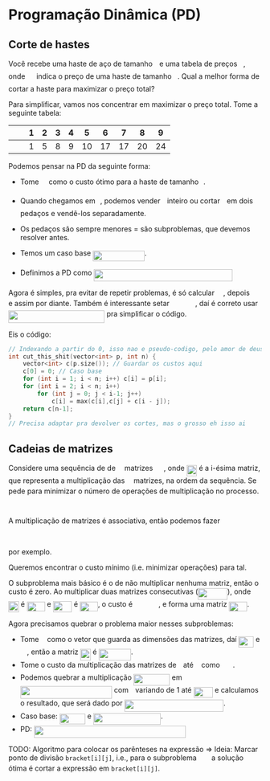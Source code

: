# Programação Dinâmica (PD)

## Corte de hastes
Você recebe uma haste de aço de tamanho <img src="/P2/tex/77a3b857d53fb44e33b53e4c8b68351a.svg?invert_in_darkmode&sanitize=true" align=middle width=5.663225699999989pt height=21.68300969999999pt/> e uma tabela de preços <img src="/P2/tex/2ec6e630f199f589a2402fdf3e0289d5.svg?invert_in_darkmode&sanitize=true" align=middle width=8.270567249999992pt height=14.15524440000002pt/>, onde <img src="/P2/tex/7f131a60c8e7bb2b22f383f7bd49e2c0.svg?invert_in_darkmode&sanitize=true" align=middle width=14.37507554999999pt height=14.15524440000002pt/> indica o preço de uma haste de tamanho <img src="/P2/tex/36b5afebdba34564d884d347484ac0c7.svg?invert_in_darkmode&sanitize=true" align=middle width=7.710416999999989pt height=21.68300969999999pt/>. Qual a melhor forma de cortar a haste para maximizar o preço total?

Para simplificar, vamos nos concentrar em maximizar o preço total. Tome a seguinte tabela:

| <img src="/P2/tex/55a049b8f161ae7cfeb0197d75aff967.svg?invert_in_darkmode&sanitize=true" align=middle width=9.86687624999999pt height=14.15524440000002pt/>   | 1    | 2    | 3    | 4    | 5    | 6    | 7    | 8    | 9    |
| ----- | ---- | ---- | ---- | ---- | ---- | ---- | ---- | ---- | ---- |
| <img src="/P2/tex/dcacd0c2df330290b04661ab76e2a62c.svg?invert_in_darkmode&sanitize=true" align=middle width=16.39658954999999pt height=14.15524440000002pt/> | 1    | 5    | 8    | 9    | 10   | 17   | 17   | 20   | 24   |

Podemos pensar na PD da seguinte forma:

- Tome <img src="/P2/tex/3bc6fc8b86b6c61889f4e572c7546b8e.svg?invert_in_darkmode&sanitize=true" align=middle width=11.76470294999999pt height=14.15524440000002pt/> como o custo ótimo para a haste de tamanho <img src="/P2/tex/77a3b857d53fb44e33b53e4c8b68351a.svg?invert_in_darkmode&sanitize=true" align=middle width=5.663225699999989pt height=21.68300969999999pt/>.

- Quando chegamos em <img src="/P2/tex/77a3b857d53fb44e33b53e4c8b68351a.svg?invert_in_darkmode&sanitize=true" align=middle width=5.663225699999989pt height=21.68300969999999pt/>, podemos vender <img src="/P2/tex/77a3b857d53fb44e33b53e4c8b68351a.svg?invert_in_darkmode&sanitize=true" align=middle width=5.663225699999989pt height=21.68300969999999pt/> inteiro ou cortar <img src="/P2/tex/77a3b857d53fb44e33b53e4c8b68351a.svg?invert_in_darkmode&sanitize=true" align=middle width=5.663225699999989pt height=21.68300969999999pt/> em dois pedaços e vendê-los separadamente.
- Os pedaços são sempre menores = são subproblemas, que devemos resolver antes.
- Temos um caso base <img src="/P2/tex/d274b75a7ddaf8a454055465adb83035.svg?invert_in_darkmode&sanitize=true" align=middle width=103.15999484999999pt height=21.18721440000001pt/>.
- Definimos a PD como <img src="/P2/tex/17f0bb9ca82a964113c8b0cf73d7a879.svg?invert_in_darkmode&sanitize=true" align=middle width=275.45582459999997pt height=24.65753399999998pt/>

Agora é simples, pra evitar de repetir problemas, é só calcular <img src="/P2/tex/09d819a43c6e2990856e40dbda09f893.svg?invert_in_darkmode&sanitize=true" align=middle width=13.666351049999989pt height=14.15524440000002pt/>, depois <img src="/P2/tex/988584bba6844388f07ea45b7132f61c.svg?invert_in_darkmode&sanitize=true" align=middle width=13.666351049999989pt height=14.15524440000002pt/> e assim por diante. Também é interessante setar <img src="/P2/tex/8495bd709e23d579b8854276d0cbdd62.svg?invert_in_darkmode&sanitize=true" align=middle width=47.425697549999995pt height=14.15524440000002pt/>, daí é correto usar <img src="/P2/tex/935fd358f00dae9d33d158ff520f8f75.svg?invert_in_darkmode&sanitize=true" align=middle width=191.4612579pt height=24.65753399999998pt/> pra simplificar o código.

Eis o código:

```c++
// Indexando a partir do 0, isso nao e pseudo-codigo, pelo amor de deus
int cut_this_shit(vector<int> p, int n) {
    vector<int> c(p.size()); // Guardar os custos aqui
    c[0] = 0; // Caso base
    for (int i = 1; i < n; i++) c[i] = p[i];
    for (int i = 2; i < n; i++)
        for (int j = 0; j < i-1; j++)
            c[i] = max(c[i],c[j] + c[i - j]);
    return c[n-1];
}
// Precisa adaptar pra devolver os cortes, mas o grosso eh isso ai
```

## Cadeias de matrizes

Considere uma sequência de de <img src="/P2/tex/55a049b8f161ae7cfeb0197d75aff967.svg?invert_in_darkmode&sanitize=true" align=middle width=9.86687624999999pt height=14.15524440000002pt/> matrizes <img src="/P2/tex/fb97d38bcc19230b0acd442e17db879c.svg?invert_in_darkmode&sanitize=true" align=middle width=17.73973739999999pt height=22.465723500000017pt/>, onde <img src="/P2/tex/e8a87898efc00bd6e44ae2c7edcfcd1c.svg?invert_in_darkmode&sanitize=true" align=middle width=20.598413549999993pt height=22.465723500000017pt/> é a i-ésima matriz, que representa a multiplicação das <img src="/P2/tex/55a049b8f161ae7cfeb0197d75aff967.svg?invert_in_darkmode&sanitize=true" align=middle width=9.86687624999999pt height=14.15524440000002pt/> matrizes, na ordem da sequência. Se pede para minimizar o número de operações de multiplicação no processo.
<p align="center"><img src="/P2/tex/183fe54aee98b53caf8817db094b8f53.svg?invert_in_darkmode&sanitize=true" align=middle width=95.3747949pt height=13.698590399999999pt/></p>
A multiplicação de matrizes é associativa, então podemos fazer
<p align="center"><img src="/P2/tex/dcab1e0584c4932a006e0a50efe49c0e.svg?invert_in_darkmode&sanitize=true" align=middle width=131.48220195pt height=16.438356pt/></p>
por exemplo.

Queremos encontrar o custo mínimo (i.e. minimizar operações) para tal.

O subproblema mais básico é o de não multiplicar nenhuma matriz, então o custo é zero. Ao multiplicar duas matrizes consecutivas (<img src="/P2/tex/71b1ff898e46aa38123dc4f17f64bb5b.svg?invert_in_darkmode&sanitize=true" align=middle width=58.662644699999994pt height=22.465723500000017pt/>), onde <img src="/P2/tex/e8a87898efc00bd6e44ae2c7edcfcd1c.svg?invert_in_darkmode&sanitize=true" align=middle width=20.598413549999993pt height=22.465723500000017pt/> é <img src="/P2/tex/6138fffcb519bd581c1706bfb8e325d8.svg?invert_in_darkmode&sanitize=true" align=middle width=36.28986404999999pt height=19.1781018pt/> e <img src="/P2/tex/9431f757d88a51ae939ac23aae6a8668.svg?invert_in_darkmode&sanitize=true" align=middle width=37.24233479999999pt height=22.465723500000017pt/> é <img src="/P2/tex/798dc198da7da5eb576acbe3069455ef.svg?invert_in_darkmode&sanitize=true" align=middle width=35.89223384999999pt height=19.1781018pt/>, o custo é <img src="/P2/tex/5d773c2c0d3f2c8a68d0cbfe4b83880d.svg?invert_in_darkmode&sanitize=true" align=middle width=47.81557274999999pt height=14.611911599999981pt/>, e forma uma matriz <img src="/P2/tex/ff342c91b9085e95391bd4a0f1131d25.svg?invert_in_darkmode&sanitize=true" align=middle width=36.23471279999999pt height=19.1781018pt/>.

Agora precisamos quebrar o problema maior nesses subproblemas:

- Tome <img src="/P2/tex/2103f85b8b1477f430fc407cad462224.svg?invert_in_darkmode&sanitize=true" align=middle width=8.55596444999999pt height=22.831056599999986pt/> como o vetor que guarda as dimensões das matrizes, daí <img src="/P2/tex/d635f47719485e84d076bb51ff86bbca.svg?invert_in_darkmode&sanitize=true" align=middle width=30.03343034999999pt height=22.831056599999986pt/> e <img src="/P2/tex/008f617b736053d3c26eb46f3f9cdc1c.svg?invert_in_darkmode&sanitize=true" align=middle width=13.206862349999989pt height=22.831056599999986pt/>, então a matriz <img src="/P2/tex/e8a87898efc00bd6e44ae2c7edcfcd1c.svg?invert_in_darkmode&sanitize=true" align=middle width=20.598413549999993pt height=22.465723500000017pt/> é <img src="/P2/tex/bb88d84311dbf65454165484d08cc555.svg?invert_in_darkmode&sanitize=true" align=middle width=64.15335465pt height=22.831056599999986pt/>.
- Tome o custo da multiplicação das matrizes de <img src="/P2/tex/77a3b857d53fb44e33b53e4c8b68351a.svg?invert_in_darkmode&sanitize=true" align=middle width=5.663225699999989pt height=21.68300969999999pt/> até <img src="/P2/tex/36b5afebdba34564d884d347484ac0c7.svg?invert_in_darkmode&sanitize=true" align=middle width=7.710416999999989pt height=21.68300969999999pt/> como <img src="/P2/tex/0840a27ff936534046a3ef2b53d1c1ea.svg?invert_in_darkmode&sanitize=true" align=middle width=21.77334554999999pt height=14.15524440000002pt/>.
- Podemos quebrar a multiplicação <img src="/P2/tex/e66bce2d337e65018b9bed2acbf44617.svg?invert_in_darkmode&sanitize=true" align=middle width=72.05282039999999pt height=22.465723500000017pt/> em <img src="/P2/tex/875850e8243f14f143ae8d7672ce7a9b.svg?invert_in_darkmode&sanitize=true" align=middle width=182.58744405pt height=24.65753399999998pt/> com <img src="/P2/tex/77a3b857d53fb44e33b53e4c8b68351a.svg?invert_in_darkmode&sanitize=true" align=middle width=5.663225699999989pt height=21.68300969999999pt/> variando de 1 até <img src="/P2/tex/efcf8d472ecdd2ea56d727b5746100e3.svg?invert_in_darkmode&sanitize=true" align=middle width=38.17727759999999pt height=21.18721440000001pt/> e calculamos o resultado, que será dado por <img src="/P2/tex/8e8dcc1a234429c6ff0a9322b928fe07.svg?invert_in_darkmode&sanitize=true" align=middle width=197.1037035pt height=24.65753399999998pt/>.
- Caso base: <img src="/P2/tex/30e2b82a8186501a493ff92b4a57eea2.svg?invert_in_darkmode&sanitize=true" align=middle width=51.27842939999999pt height=21.18721440000001pt/> e <img src="/P2/tex/d20d4f43cff488d7745e45ab62576304.svg?invert_in_darkmode&sanitize=true" align=middle width=134.437974pt height=22.831056599999986pt/>.
- PD: <img src="/P2/tex/ebe41bbadee96760b386c3aced7386f1.svg?invert_in_darkmode&sanitize=true" align=middle width=301.925778pt height=24.65753399999998pt/>

TODO: Algoritmo para colocar os parênteses na expressão => Ideia: Marcar ponto de divisão `bracket[i][j]`, i.e., para o subproblema <img src="/P2/tex/0840a27ff936534046a3ef2b53d1c1ea.svg?invert_in_darkmode&sanitize=true" align=middle width=21.77334554999999pt height=14.15524440000002pt/> a solução ótima é cortar a expressão em `bracket[i][j]`.


